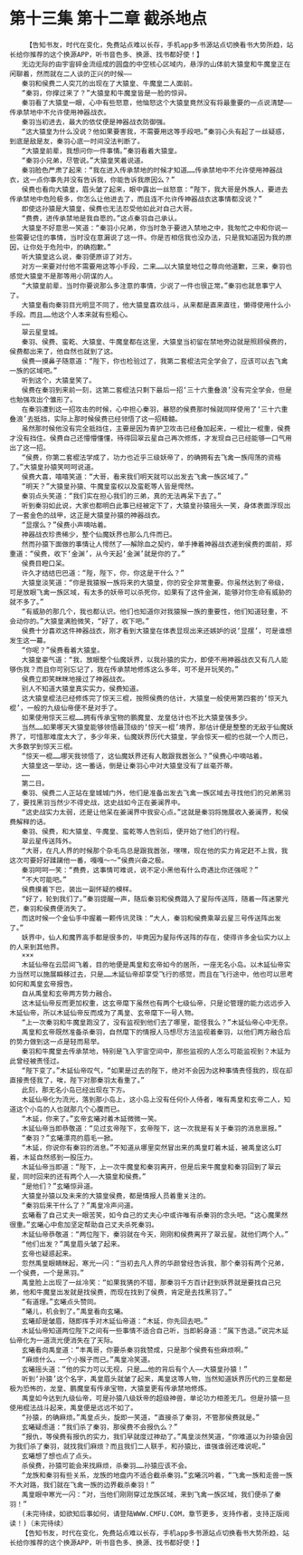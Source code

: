 # 第十三集 第十二章 截杀地点
        【告知书友，时代在变化，免费站点难以长存，手机app多书源站点切换看书大势所趋，站长给你推荐的这个换源APP，听书音色多、换源、找书都好使！】
       无边无际的由宇宙碎金流组成的圆盘的中空核心区域内，悬浮的山体前大猿皇和牛魔皇正在闲聊着，然而就在二人谈的正兴的时候——
       秦羽和侯费二人突兀的出现在了大猿皇、牛魔皇二人面前。
       “秦羽，你撑过来了？”大猿皇和牛魔皇皆是一脸的惊异。
       秦羽看了大猿皇一眼，心中有些怒意，他恼怒这个大猿皇竟然没有将最重要的一点说清楚——传承禁地中不允许使用神器战衣。
       秦羽当初进去，最大的依仗便是神器战衣防御强。
       “这大猿皇为什么没说？他如果要害我，不需要用这等手段吧。”秦羽心头有起了一丝疑惑，到底是敌是友，秦羽心底一时间没法判断了。
       “大猿皇前辈，我想问你一件事情。”秦羽看着大猿皇。
       “秦羽小兄弟，尽管说。”大猿皇笑着说道。
       秦羽脸色严肃了起来：“我在进入传承禁地的时候才知道……传承禁地中不允许使用神器战衣，这一点你事先并没有告诉我，你能告诉我原因么？”
       侯费也看向大猿皇，眉头皱了起来，眼中露出一丝怒意：“陛下，我大哥是外族人，要进去传承禁地中危险极多，你怎么让他进去了，而且连不允许传神器战衣这事情都没说？”
       即使这孙猿是大猿皇，侯费也无法忍受他如此对自己大哥。
       “费费，进传承禁地是我自愿的。”这点秦羽自己承认。
       大猿皇不好意思一笑道：“秦羽小兄弟，你当时急于要进入禁地之中，我匆忙之中和你说一些需要记住的事情，当时没在意漏说了这一件。你是否相信我也没办法，只是我知道因为我的原因，让你处于危险中，的确抱歉。”
       听大猿皇这么说，秦羽便原谅了对方。
       对方一来要对付他不需要用这等小手段，二来……以大猿皇地位之尊向他道歉，三来，秦羽也感觉大猿皇不是那等用小阴谋的人。
       “大猿皇前辈，当时你要说那么多注意的事情，少说了一件也很正常。”秦羽也就息事宁人了。
       大猿皇看向秦羽目光明显不同了，他大猿皇喜欢战斗，从来都是直来直往，懒得使用什么小手段。而且……他这个人本来就有些粗心。
       ……
       翠云星皇城。
       秦羽、侯费、蛮乾、大猿皇、牛魔皇都在这里，大猿皇当初留在禁地旁边就是照顾侯费的，侯费都出来了，他自然也就到了这。
       侯费一摸鼻子随意道：“陛下，你也检验过了，我第二套棍法完全学会了，应该可以去飞禽一族的区域吧。”
       听到这个，大猿皇笑了。
       侯费在秦羽到来前一刻，这第二套棍法只剩下最后一招‘三十六重叠浪’没有完全学会，但是也勉强攻出个雏形了。
       在秦羽遭到这一招攻击的时候，心中担心秦羽，暴怒的侯费那时候就同样使用了‘三十六重叠浪’去抵挡，实际上那时候侯费已经领悟了这一招精髓。
       虽然那时候他没有完全抵挡住，主要是因为青护卫攻击已经叠加起来，一棍比一棍重，侯费才没有挡住。侯费自己还懵懵懂懂，待得回翠云星自己再次修炼，才发现自己已经能够一口气用出了这一招。
       “侯费，你第二套棍法学成了，功力也近乎三级妖帝了，的确拥有去飞禽一族闯荡的资格了。”大猿皇孙猿笑呵呵说道。
       侯费大喜，嘻嘻笑道：“大哥，看来我们明天就可以出发去飞禽一族区域了。”
       “明天？”大猿皇孙猿、牛魔皇蛮权以及蛮乾等人皆是愕然。
       秦羽点头笑道：“我们实在担心我们的三弟，真的无法再呆下去了。”
       听到秦羽如此说，大家也都明白此事已经被定下了，大猿皇孙猿摇头一笑，身体表面浮现出了一套金色的战甲，这正是大猿皇孙猿的神器战衣。
       “显摆么？”侯费小声嘀咕着。
       神器战衣珍贵稀少，整个仙魔妖界也那么几件而已。
       然而孙猿下面做的事情让人愕然了——解除血之契约，单手捧着神器战衣递到侯费的面前，郑重道：“侯费，收下‘金渊’，从今天起‘金渊’就是你的了。”
       侯费目瞪口呆。
       许久才结结巴巴道：“陛，陛下，你，你这是干什么？”
       大猿皇淡笑道：“你是我猿猴一族将来的大猿皇，你的安全非常重要。你虽然达到了帝级，可是放眼飞禽一族区域，有太多的妖帝可以杀死你，如果有了这件金渊，能够对你生命有威胁的就不多了。”
       “有威胁的那几个，我也都认识。他们也知道你对我猿猴一族的重要性，他们知道轻重，不会动你的。”大猿皇满脸微笑，“好了，收下吧。”
       侯费十分喜欢这件神器战衣，刚才看到大猿皇在体表显现出来还嫉妒的说‘显摆’，可是谁想发生这一幕。
       “你呢？”侯费看着大猿皇。
       大猿皇豪气道：“我，放眼整个仙魔妖界，以我孙猿的实力，即使不用神器战衣又有几人能够伤我？而且你可别忘记了，我在传承禁地修炼这么多年，可不是开玩笑的。”
       侯费立即笑眯眯地接过了神器战衣。
       别人不知道大猿皇真实实力，侯费知道。
       这大猿皇棍法已经修炼完了惊天三棍，按照侯费的估计，大猿皇一般使用第四套的‘惊天九棍’，一般的九级仙帝便不是对手了。
       如果使用惊天三棍……拥有传承宝物的鹏魔皇、龙皇估计也不比大猿皇强多少。
       当然……如果哪天大猿皇能够领悟最顶级的‘惊天一棍’境界，那估计便是整整的无敌于仙魔妖界了，可惜那难度太大了，多少年来，仙魔妖界历代大猿皇，学会惊天一棍的也就一个人而已，大多数学到惊天三棍。
       “惊天一棍……哪天我领悟了，这仙魔妖界还有人敢跟我嚣张么？”侯费心中嘀咕着。
       大猿皇这一举动，这一番话，倒是让秦羽心中对大猿皇没有了丝毫芥蒂。
       ……
       第二日。
       秦羽、侯费二人正站在皇城城门外，他们是准备出发去飞禽一族区域去寻找他们的兄弟黑羽了，要找黑羽当然少不得史战，这史战如今正在姜澜界中。
       “这史战实力太弱，还是让他呆在姜澜界中我安心点。”这就是秦羽将施展收入姜澜界，和侯费解释的话。
       秦羽、侯费，和大猿皇、牛魔皇、蛮乾等人告别后，便开始了他们的行程。
       翠云星传送阵外。
       “大哥，在凡人界的时候那个杂毛鸟总是跟我嚣张，嘿嘿，现在他的实力肯定赶不上我，我这次可要好好蹂躏他一番，嘎嘎～～”侯费兴奋之极。
       秦羽呵呵一笑：“费费，这事情可难说，说不定小黑他有什么奇遇比你还强呢？”
       “不大可能吧。”
       侯费摸着下巴，装出一副怀疑的模样。
       “好了，轮到我们了。”秦羽提醒一声，随后秦羽和侯费踏入了星际传送阵，随着一阵迷蒙光芒，秦羽和侯费便消失了。
       而这时候一个金仙手中握着一颗传讯灵珠：“大人，秦羽和侯费乘翠云星三号传送阵出发了。”
       妖界中，仙人和魔界高手都是很多的，毕竟因为星际传送阵的存在，使得许多金仙实力以上的人来到其他界。
       ×××
       木延仙帝在云层间飞着，目的地便是禹皇和玄帝如今的居所，一座无名小岛。以木延仙帝实力当然可以施展瞬移过去，只是……木延仙帝却享受飞行的感觉，而且在飞行途中，他也可以思考如何和禹皇玄帝报告。
       自从禹皇和玄帝两方势力融合。
       这木延仙帝反而更加权重，这玄帝麾下虽然也有两个七级仙帝，只是论管理的能力远远步入木延仙帝，所以木延仙帝反而成为了禹皇、玄帝麾下一号人物。
       “上一次秦羽和牛魔皇跑没了，没有监视到他们去了哪里，能怪我么？”木延仙帝心中无奈。
       禹皇和玄帝既然准备杀秦羽，自然麾下的情报人马想尽方法监视着秦羽，以他们两方融合后的势力做到这一点是轻而易举。
       秦羽和牛魔皇去传承禁地，特别是飞入宇宙空间中，那些监视的人怎么可能监视到？木延为此曾经被责怪过。
       “陛下变了。”木延仙帝叹气，“如果是过去的陛下，绝对不会因为这种事情责怪我的，现在却直接责怪我了，唉，陛下对那秦羽太看重了。”
       此刻，那无名小岛已经出现在下方。
       木延仙帝化为流光，落到那小岛上，这小岛上没有任何仆人侍者，唯有禹皇和玄帝二人，知道这个小岛的人也就那几个心腹而已。
       “木延，你来了。”玄帝玄曦对着木延微微一笑。
       木延仙帝当即恭敬道：“见过玄帝陛下，玄帝陛下，这一次我是有关于秦羽的消息禀报。”
       “秦羽？”玄曦漂亮的眉毛一掀。
       “木延，你说你有秦羽的消息。”不知道从哪里突然冒出来的禹皇盯着木延，被禹皇这么盯着，木延自然感到一股压力。
       木延仙帝当即道：“陛下，上一次牛魔皇和秦羽离开，但是后来牛魔皇和秦羽回到了翠云星，同时回来的还有两个人——大猿皇和侯费。”
       “是他们？”玄曦惊异道。
       大猿皇孙猿以及未来的大猿皇侯费，都是情报人员着重关注的。
       “秦羽后来干什么了？”禹皇冷声问道。
       玄曦看了自己丈夫一眼苦笑，如今自己的丈夫心中或许唯有杀秦羽的念头吧。“这心魔果然很重。”玄曦心中愈加坚定帮助自己丈夫杀死秦羽。
       木延仙帝恭敬道：“两位陛下，秦羽就在今天，刚刚和侯费离开了翠云星。就他们两个人。”
       “他们出发？”禹皇眉头皱了起来。
       玄帝也疑惑起来。
       忽然禹皇眼睛眯起，寒光一闪：“当初去凡人界的华颜曾经告诉我，那个秦羽有两个兄弟，一个侯费，一个是黑羽。”
       禹皇脸上出现了一丝冷笑：“如果我猜的不错，那秦羽千方百计赶到妖界就是要找自己兄弟，他和牛魔皇出发就是找侯费，而现在找到了侯费，肯定是去找黑羽了。”
       “有道理。”玄曦点头赞同。
       “曦儿，机会到了。”禹皇看向玄曦。
       玄曦却是皱眉，随即挥手对木延仙帝道：“木延，你先回去吧。”
       木延仙帝知道两位陛下之间有一些事情不适合自己听，当即躬身道：“属下告退。”说完木延仙帝化为一道流光便消失在了天际。
       玄曦看向禹皇道：“丰禹哥，你要杀秦羽我赞成，只是那个侯费有些麻烦啊。”
       “麻烦什么，一个小猴子而已。”禹皇冷笑道。
       玄曦摇头道：“他的实力可以无视，只是……他的背后有个人——大猿皇孙猿！”
       听到‘孙猿’这个名字，禹皇眉头就皱了起来，禹皇这等人物，当然知道妖界历代的三皇都是极为恐怖的，龙皇、鹏魔皇有传承宝物，大猿皇更有传承禁地修炼。
       禹皇如今达到九级仙帝，可是孙猿八级妖帝的超级神兽，单论功力相差无几。但是孙猿一旦使用棍法战斗起来，禹皇便是远远不如了。
       “孙猿，的确麻烦。”禹皇点头，旋即一笑道，“直接杀了秦羽，不管那侯费就是。”
       玄曦疑虑道：“我们杀了秦羽，那侯费不会报仇么？”
       “报仇，等侯费有报仇的实力，我们早就度过神劫了。”禹皇淡然笑道，“你难道以为孙猿会因为我们杀了秦羽，就找我们麻烦？而且我们二人联手，和孙猿比，谁强谁弱还难说呢。”
       玄曦想了想也点了点头。
       杀侯费，孙猿可能会来找麻烦，杀秦羽……孙猿应该不会。
       “龙族和秦羽有些关系，龙族的地盘内不适合截杀秦羽。”玄曦沉吟着，“飞禽一族和走兽一族不大对路，我们就在飞禽一族的边界截杀秦羽！”
       禹皇眼中寒光一闪：“对，当他们刚刚穿过龙族区域，来到飞禽一族区域，我们便杀了秦羽！”
       (未完待续，如欲知后事如何，请登陆WWW.CMFU.COM，章节更多，支持作者，支持正版阅读！)（未完待续）
       【告知书友，时代在变化，免费站点难以长存，手机app多书源站点切换看书大势所趋，站长给你推荐的这个换源APP，听书音色多、换源、找书都好使！】